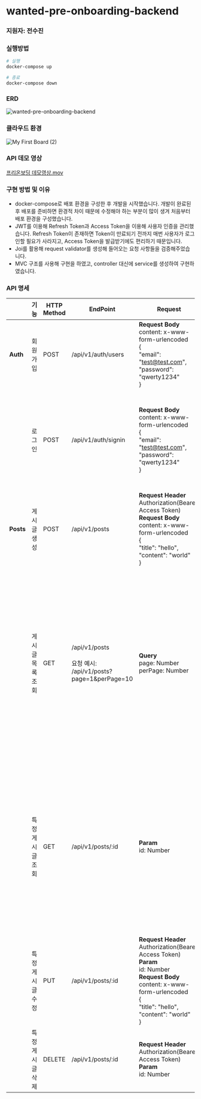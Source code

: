 # wanted-pre-onboarding-backend

### 지원자: 전수진

### 실행방법

```bash
# 실행
docker-compose up

# 종료
docker-compose down
```

### ERD

![wanted-pre-onboarding-backend](https://github.com/mackerel-10/wanted-pre-onboarding-backend/assets/67633810/ed98da13-3033-477a-b12f-4ce3e9025d3d)

### 클라우드 환경

![My First Board (2)](https://github.com/mackerel-10/wanted-pre-onboarding-backend/assets/67633810/c04c2950-056e-4638-8c03-a4d20e6fa7b2)

### API 데모 영상

[프리온보딩 데모영상.mov](https://drive.google.com/file/d/14bwhAW-Pw6OPY9DA0B6ycO05_Vz1f2_L/view?usp=sharing)

### 구현 방법 및 이유

- docker-compose로 배포 환경을 구성한 후 개발을 시작했습니다. 개발이 완료된 후 배포를 준비하면 환경적 차이 때문에 수정해야 하는 부분이 많이 생겨 처음부터 배포 환경을 구성했습니다.
- JWT를 이용해 Refresh Token과 Access Token을 이용해 사용자 인증을 관리했습니다. Refresh Token이 존재하면 Token이 만료되기 전까지 매번 사용자가 로그인할 필요가 사라지고, Access Token을 발급받기에도 편리하기 때문입니다.
- Joi를 활용해 request validator를 생성해 들어오는 요청 사항들을 검증해주었습니다.
- MVC 구조를 사용해 구현을 하였고, controller 대신에 service를 생성하여 구현하였습니다.

### API 명세

|           | 기능        | HTTP Method | EndPoint                                                     | Request                                                      | Response                                                     |
|-----------|-----------|-------------|--------------------------------------------------------------|--------------------------------------------------------------|--------------------------------------------------------------|
| **Auth**  | 회원가입      | POST        | /api/v1/auth/users                                           | **Request Body**<br>content: x-www-form-urlencoded<br>{<br>	"email": "test@test.com",<br>	"password": "qwerty1234"<br>} | - 200: 회원가입 했습니다.<br>- 400: 사용자가 있습니다.                       |
|           | 로그인       | POST        | /api/v1/auth/signin                                          | **Request Body**<br>content: x-www-form-urlencoded<br>{<br>	"email": "test@test.com",<br>	"password": "qwerty1234"<br>} | - 200: 로그인 했습니다.<br>Header: <br>X-Refresh-Token(Bearer, Refresh Token), Authorization(Bearer, Access Token)<br>- 400: 잘못된 비밀번호입니다.<br>- 404: 사용자가 없습니다. |
| **Posts** | 게시글 생성    | POST        | /api/v1/posts                                                | **Request Header**<br>Authorization(Bearer, Access Token)<br>**Request Body**<br>content: x-www-form-urlencoded<br>{<br>	"title": "hello",<br>	"content": "world"<br>} | - 201: 게시글이 작성됐습니다.                                          |
|           | 게시글 목록 조회 | GET         | /api/v1/posts<br><br>요청 예시: /api/v1/posts?page=1&perPage=10<br> | **Query**<br>page: Number<br>perPage: Number<br>             | - 200: 게시글 목록을 불러왔습니다.,<br>{<br>	"message": "게시글 목록을 불러왔습니다.",<br>	"data":  {<br>		"postList": [<br>			{<br>                                "id": 1,<br>		                "author_id": 1,<br>               			 "title": "hello",<br>		                "content": "world",<br>        			        "created_at": "2023-08-06T13:40:40.000Z",<br>		                "updated_at": "2023-08-06T13:40:40.000Z"<br>			}<br>		]<br>         },<br>}<br>- 404: 게시글이 없습니다. |
|           | 특정 게시글 조회 | GET         | /api/v1/posts/:id                                            | **Param**<br>id: Number                                      | - 200: 게시글을 불러왔습니다.<br>{<br>	"message": "게시글을 불러왔습니다.",<br>	"data":  {<br>		"post":  {<br>                                	"id": 1,<br>		                "author_id": 1,<br>               			 "title": "hello",<br>		                "content": "world",<br>        			        "created_at": "2023-08-06T13:40:40.000Z",<br>		                "updated_at": "2023-08-06T13:40:40.000Z"<br>		}<br>         },<br>}<br>- 404: 게시글이 없습니다. |
|           | 특정 게시글 수정 | PUT         | /api/v1/posts/:id                                            | **Request Header**<br>Authorization(Bearer, Access Token)<br>**Param**<br>id: Number<br>**Request Body**<br>content: x-www-form-urlencoded<br>{<br>	"title": "hello",<br>	"content": "world"<br>} | - 200: 게시글을 수정했습니다.<br>- 404: 게시글을 수정할 수 없습니다.               |
|           | 특정 게시글 삭제 | DELETE      | /api/v1/posts/:id                                            | **Request Header**<br>Authorization(Bearer, Access Token)<br>**Param**<br>id: Number | - 200: 게시글을 삭제했습니다.<br>- 404: 게시글을 삭제할 수 없습니다.               |
